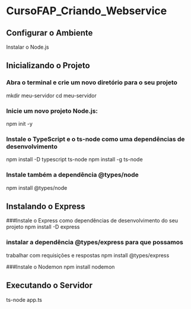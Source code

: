 # CursoFAP_Criando_Webservice

## Configurar o Ambiente
Instalar o Node.js

## Inicializando o Projeto
### Abra o terminal e crie um novo diretório para o seu projeto
mkdir meu-servidor
cd meu-servidor

### Inicie um novo projeto Node.js:
npm init -y

### Instale o TypeScript e o ts-node como uma dependências de desenvolvimento
npm install -D typescript ts-node
npm install -g ts-node

### Instale também a dependência @types/node
npm install @types/node

## Instalando o Express
###Instale o Express como dependências de desenvolvimento do seu projeto
npm install -D express

### instalar a dependência @types/express para que possamos
trabalhar com requisições e respostas
npm install @types/express

###Instale o Nodemon
npm install nodemon

## Executando o Servidor
ts-node app.ts
